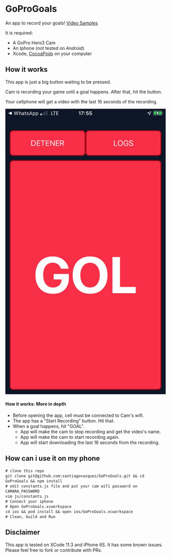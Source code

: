 # GoProGoals

An app to record your goals! [Video Samples](https://www.youtube.com/playlist?list=PLE8Be1z3NnYjlIO-RfyEWX96b0Cmx0zLE)

It is required:

- A GoPro Hero3 Cam
- An Iphone (not tested on Android) 
- Xcode, [CocoaPods](https://guides.cocoapods.org/using/getting-started.html#getting-started) on your computer

## How it works

This app is just a big button waiting to be pressed. 

Cam is recording your game until a goal happens. After that, hit the button.

Your cellphone will get a video with the last 16 seconds of the recording.

![alt text](assets/capture.jpeg)

#### How it works: More in depth
 - Before opening the app, cell must be connected to Cam's wifi. 
 - The app has a "Start Recording" button. Hit that.
 - When a goal happens, hit "GOAL".
    - App will make the cam to stop recording and get the video's name.
    - App will make the cam to start recording again.
    - App will start downloading the last 16 seconds from the recording.
   

## How can i use it on my phone

```
# clone this repo
git clone git@github.com:santiagovazquez/GoProGoals.git && cd GoProGoals && npm install
# edit constants.js file and put your cam wifi password on CAMARA_PASSWORD 
vim js/constants.js
# Connect your iphone
# Open GoProGoals.xcworkspace 
cd ios && pod install && open ios/GoProGoals.xcworkspace
# Clean, build and Run
```


## Disclaimer
This app is tested on XCode 11.3 and iPhone 6S. It has some known issues. Please feel free to fork or contribute with PRs.




